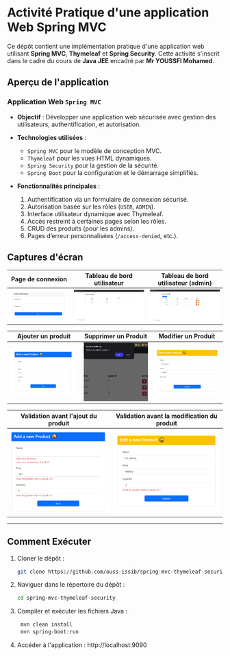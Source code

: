 # Activité Pratique d'une application Web Spring MVC

Ce dépôt contient une implémentation pratique d'une application web utilisant **Spring MVC**, **Thymeleaf** et **Spring Security**. Cette activité s'inscrit dans le cadre du cours de **Java JEE** encadré par **Mr YOUSSFI Mohamed**.

## Aperçu de l'application

### Application Web `Spring MVC`

- **Objectif** : Développer une application web sécurisée avec gestion des utilisateurs, authentification, et autorisation.
- **Technologies utilisées** :
  - `Spring MVC` pour le modèle de conception MVC.
  - `Thymeleaf` pour les vues HTML dynamiques.
  - `Spring Security` pour la gestion de la sécurité.
  - `Spring Boot` pour la configuration et le démarrage simplifiés.

- **Fonctionnalités principales** :
  1. Authentification via un formulaire de connexion sécurisé.
  2. Autorisation basée sur les rôles (`USER`, `ADMIN`).
  3. Interface utilisateur dynamique avec Thymeleaf.
  4. Accès restreint à certaines pages selon les rôles.
  5. CRUD des produits (pour les admins).
  6. Pages d’erreur personnalisées (`/access-denied`, etc.).

## Captures d'écran

| Page de connexion | Tableau de bord utilisateur | Tableau de bord utilisateur (admin) |
|---|---|---|
| ![Login](./screenshots/login-page.png) | ![Dashboard](./screenshots/user-home.png) | ![Access Denied](./screenshots/admin-home.png) |

| Ajouter un produit | Supprimer un Produit | Modifier un Produit |
|---|---|---|
| ![Liste users](./screenshots/add-product.png) | ![Détails](./screenshots/delete-product.png) | ![Détails](./screenshots/update-product.png) | 

| Validation avant l'ajout du produit| Validation avant la modification du produit |
|---|---|
| ![Liste users](./screenshots/validation-add-product.png) | ![Détails](./screenshots/validation-update-product.png) |

---

## Comment Exécuter

1. Cloner le dépôt :
   ```bash
   git clone https://github.com/ouss-issib/spring-mvc-thymeleaf-security.git

2. Naviguer dans le répertoire du dépôt :
   ```bash
   cd spring-mvc-thymeleaf-security

3. Compiler et exécuter les fichiers Java :
   ```bash
    mvn clean install
    mvn spring-boot:run

4. Accéder à l'application :
    http://localhost:9090
